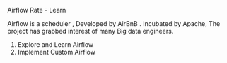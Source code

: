 Airflow Rate - Learn

Airflow is a scheduler , Developed by AirBnB .
Incubated by Apache, The project has grabbed interest of many Big data engineers. 

1) Explore and Learn Airflow
2) Implement Custom Airflow

